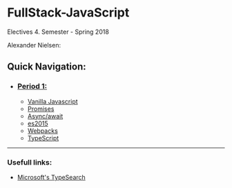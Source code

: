 # FullStack-JavaScript

Electives 4. Semester - Spring 2018

Alexander Nielsen:

## Quick Navigation:
- ### [Period 1:](https://github.com/cph-an178/FullStack-JavaScript/tree/master/Period1)
    - [Vanilla Javascript](https://github.com/cph-an178/FullStack-JavaScript/tree/master/Period1/JavaScriptExercises)
    - [Promises](https://github.com/cph-an178/FullStack-JavaScript/tree/master/Period1/PromisesExercise)
    - [Async/await](https://github.com/cph-an178/FullStack-JavaScript/tree/master/Period1/Async_functions)
    - [es2015](https://github.com/cph-an178/FullStack-JavaScript/tree/master/Period1/es2015_exercises)
    - [Webpacks](https://github.com/cph-an178/FullStack-JavaScript/tree/master/Period1/webpackExercise)
    - [TypeScript](https://github.com/cph-an178/FullStack-JavaScript/tree/master/Period1/typescript_exercise)

---
### Usefull links:

- [Microsoft's TypeSearch](https://microsoft.github.io/TypeSearch/)
